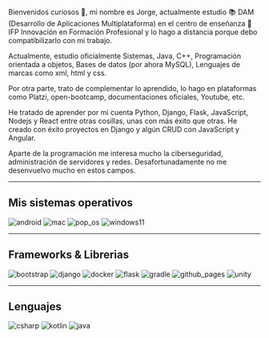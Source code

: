Bienvenidos curiosos 👋, mi nombre es Jorge, actualmente estudio 📚 DAM (Desarrollo de Aplicaciones Multiplataforma) en el centro de enseñanza 🏫 IFP Innovación en Formación Profesional y lo hago a distancia porque debo compatibilizarlo con mi trabajo.

Actualmente, estudio oficialmente Sistemas, Java, C++, Programación orientada a objetos, Bases de datos (por ahora MySQL), Lenguajes de marcas como xml, html y css.

Por otra parte, trato de complementar lo aprendido, lo hago en plataformas como Platzi, open-bootcamp, documentaciones oficiales, Youtube, etc.

He tratado de aprender por mi cuenta Python, Django, Flask, JavaScript, Nodejs y React entre otras cosillas, unas con más éxito que otras. He creado con éxito proyectos en Django y algún CRUD con JavaScript y Angular.

Aparte de la programación me interesa mucho la ciberseguridad, administración de servidores y redes. Desafortunadamente no me desenvuelvo mucho en estos campos. 

---
## Mis sistemas operativos

![android](https://img.shields.io/badge/Android-3DDC84?style=for-the-badge&logo=android&logoColor=white) ![mac](https://img.shields.io/badge/mac%20os-000000?style=for-the-badge&logo=apple&logoColor=white) ![pop_os](https://img.shields.io/badge/Pop!_OS-48B9C7?style=for-the-badge&logo=Pop!_OS&logoColor=white) ![windows11](https://img.shields.io/badge/Windows_11-0078d4?style=for-the-badge&logo=windows-11&logoColor=white)

---
## Frameworks & Librerias

![bootstrap](https://img.shields.io/badge/Bootstrap-563D7C?style=for-the-badge&logo=bootstrap&logoColor=white
) ![django](https://img.shields.io/badge/Django-092E20?style=for-the-badge&logo=django&logoColor=green) ![docker](https://img.shields.io/badge/Docker-2CA5E0?style=for-the-badge&logo=docker&logoColor=white) ![flask](https://img.shields.io/badge/Flask-000000?style=for-the-badge&logo=flask&logoColor=white) ![gradle](https://img.shields.io/badge/gradle-02303A?style=for-the-badge&logo=gradle&logoColor=white) ![github_pages](https://img.shields.io/badge/GitHub%20Pages-222222?style=for-the-badge&logo=GitHub%20Pages&logoColor=white) ![unity](https://img.shields.io/badge/Unity-100000?style=for-the-badge&logo=unity&logoColor=white) 

---

## Lenguajes

![csharp](https://img.shields.io/badge/C%23-239120?style=for-the-badge&logo=c-sharp&logoColor=white) ![kotlin](https://img.shields.io/badge/Kotlin-0095D5?&style=for-the-badge&logo=kotlin&logoColor=white) ![java](https://img.shields.io/badge/OpenJDK-ED8B00?style=for-the-badge&logo=openjdk&logoColor=white)
